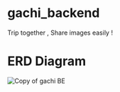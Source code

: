 # gachi_backend
Trip together , Share images easily ! 

# ERD Diagram
![Copy of gachi BE](https://github.com/TeamGachi/gachi_backend/assets/81519350/ff21a969-f765-458a-b43a-63435c127905)

